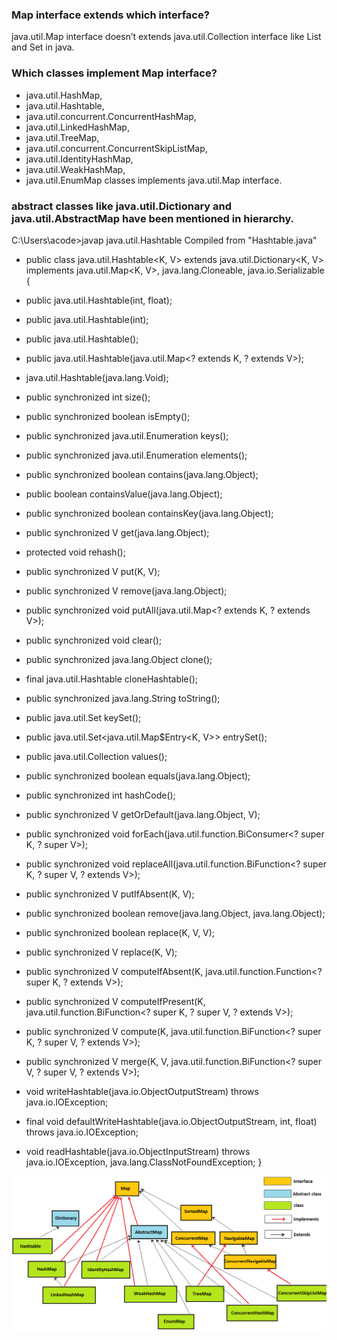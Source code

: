 
### Map interface extends which interface?
   java.util.Map interface doesn’t extends java.util.Collection interface like List and Set in java.

### Which classes implement Map interface?
   
* java.util.HashMap,
* java.util.Hashtable, 
* java.util.concurrent.ConcurrentHashMap, 
* java.util.LinkedHashMap, 
* java.util.TreeMap, 
* java.util.concurrent.ConcurrentSkipListMap, 
* java.util.IdentityHashMap, 
* java.util.WeakHashMap, 
* java.util.EnumMap classes implements java.util.Map interface.



### abstract classes like java.util.Dictionary and java.util.AbstractMap have been mentioned in hierarchy.


C:\Users\acode>javap java.util.Hashtable
Compiled from "Hashtable.java"

* public class java.util.Hashtable<K, V> extends java.util.Dictionary<K, V> implements java.util.Map<K, V>, java.lang.Cloneable, java.io.Serializable {

* public java.util.Hashtable(int, float);

* public java.util.Hashtable(int);

* public java.util.Hashtable();

* public java.util.Hashtable(java.util.Map<? extends K, ? extends V>);
  
* java.util.Hashtable(java.lang.Void);
  
* public synchronized int size();
  
* public synchronized boolean isEmpty();
  
* public synchronized java.util.Enumeration<K> keys();
  
* public synchronized java.util.Enumeration<V> elements();
  
* public synchronized boolean contains(java.lang.Object);
  
* public boolean containsValue(java.lang.Object);
  
* public synchronized boolean containsKey(java.lang.Object);
  
* public synchronized V get(java.lang.Object);
  
* protected void rehash();
  
* public synchronized V put(K, V);
  
* public synchronized V remove(java.lang.Object);
  
* public synchronized void putAll(java.util.Map<? extends K, ? extends V>);
  
* public synchronized void clear();
  
* public synchronized java.lang.Object clone();
  
* final java.util.Hashtable<?, ?> cloneHashtable();

* public synchronized java.lang.String toString();

* public java.util.Set<K> keySet();

* public java.util.Set<java.util.Map$Entry<K, V>> entrySet();

* public java.util.Collection<V> values();

* public synchronized boolean equals(java.lang.Object);

* public synchronized int hashCode();

* public synchronized V getOrDefault(java.lang.Object, V);

* public synchronized void forEach(java.util.function.BiConsumer<? super K, ? super V>);

* public synchronized void replaceAll(java.util.function.BiFunction<? super K, ? super V, ? extends V>);

* public synchronized V putIfAbsent(K, V);

* public synchronized boolean remove(java.lang.Object, java.lang.Object);

* public synchronized boolean replace(K, V, V);

* public synchronized V replace(K, V);

* public synchronized V computeIfAbsent(K, java.util.function.Function<? super K, ? extends V>);

* public synchronized V computeIfPresent(K, java.util.function.BiFunction<? super K, ? super V, ? extends V>);

* public synchronized V compute(K, java.util.function.BiFunction<? super K, ? super V, ? extends V>);

* public synchronized V merge(K, V, java.util.function.BiFunction<? super V, ? super V, ? extends V>);

* void writeHashtable(java.io.ObjectOutputStream) throws java.io.IOException;

* final void defaultWriteHashtable(java.io.ObjectOutputStream, int, float) throws java.io.IOException;

* void readHashtable(java.io.ObjectInputStream) throws java.io.IOException, java.lang.ClassNotFoundException;
}


![img.png](img.png)
